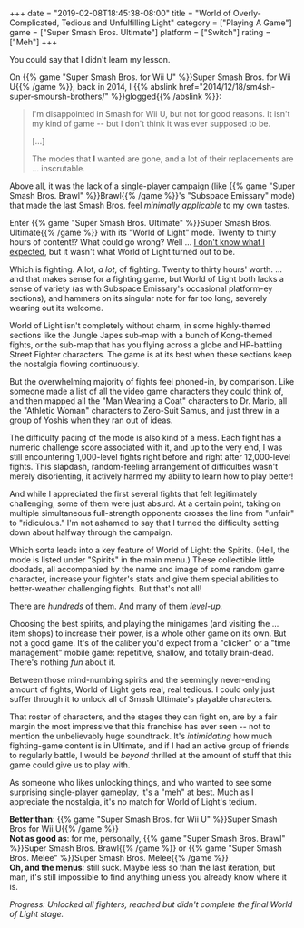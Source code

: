 +++
date = "2019-02-08T18:45:38-08:00"
title = "World of Overly-Complicated, Tedious and Unfulfilling Light"
category = ["Playing A Game"]
game = ["Super Smash Bros. Ultimate"]
platform = ["Switch"]
rating = ["Meh"]
+++

You could say that I didn't learn my lesson.

On {{% game "Super Smash Bros. for Wii U" %}}Super Smash Bros. for Wii U{{% /game %}}, back in 2014, I {{% abslink href="2014/12/18/sm4sh-super-smoursh-brothers/" %}}glogged{{% /abslink %}}:

> I'm disappointed in Smash for Wii U, but not for good reasons. It isn't my kind of game -- but I don't think it was ever supposed to be.
>
> [...]
>
> The modes that <b>I</b> wanted are gone, and a lot of their replacements are ... inscrutable.

Above all, it was the lack of a single-player campaign (like {{% game "Super Smash Bros. Brawl" %}}Brawl{{% /game %}}'s "Subspace Emissary" mode) that made the last Smash Bros. feel <i>minimally applicable</i> to my own tastes.

Enter {{% game "Super Smash Bros. Ultimate" %}}Super Smash Bros. Ultimate{{% /game %}} with its "World of Light" mode.  Twenty to thirty hours of content!?  What could go wrong?  Well ... <a href="https://knowyourmeme.com/memes/i-don-t-know-what-i-expected">I don't know what I expected</a>, but it wasn't what World of Light turned out to be.

Which is fighting.  A lot, <i>a lot</i>, of fighting.  Twenty to thirty hours' worth.  ... and that makes sense for a fighting game, but World of Light both lacks a sense of variety (as with Subspace Emissary's occasional platform-ey sections), and hammers on its singular note for far too long, severely wearing out its welcome.

World of Light isn't completely without charm, in some highly-themed sections like the Jungle Japes sub-map with a bunch of Kong-themed fights, or the sub-map that has you flying across a globe and HP-battling Street Fighter characters.  The game is at its best when these sections keep the nostalgia flowing continuously.

But the overwhelming majority of fights feel phoned-in, by comparison.  Like someone made a list of all the video game characters they could think of, and then mapped all the "Man Wearing a Coat" characters to Dr. Mario, all the "Athletic Woman" characters to Zero-Suit Samus, and just threw in a group of Yoshis when they ran out of ideas.

The difficulty pacing of the mode is also kind of a mess.  Each fight has a numeric challenge score associated with it, and up to the very end, I was still encountering 1,000-level fights right before and right after 12,000-level fights.  This slapdash, random-feeling arrangement of difficulties wasn't merely disorienting, it actively harmed my ability to learn how to play better!

And while I appreciated the first several fights that felt legitimately challenging, some of them were just absurd.  At a certain point, taking on multiple simultaneous full-strength opponents crosses the line from "unfair" to "ridiculous."  I'm not ashamed to say that I turned the difficulty setting down about halfway through the campaign.

Which sorta leads into a key feature of World of Light: the Spirits.  (Hell, the mode is listed under "Spirits" in the main menu.)  These collectible little doodads, all accompanied by the name and image of some random game character, increase your fighter's stats and give them special abilities to better-weather challenging fights.  But that's not all!

There are <i>hundreds</i> of them.  And many of them <i>level-up.</i>

Choosing the best spirits, and playing the minigames (and visiting the ... item shops) to increase their power, is a whole other game on its own.  But not a good game.  It's of the caliber you'd expect from a "clicker" or a "time management" mobile game: repetitive, shallow, and totally brain-dead.  There's nothing <i>fun</i> about it.

Between those mind-numbing spirits and the seemingly never-ending amount of fights, World of Light gets real, real tedious.  I could only just suffer through it to unlock all of Smash Ultimate's playable characters.

That roster of characters, and the stages they can fight on, are by a fair margin the most impressive that this franchise has ever seen -- not to mention the unbelievably huge soundtrack.  It's <i>intimidating</i> how much fighting-game content is in Ultimate, and if I had an active group of friends to regularly battle, I would be <i>beyond</i> thrilled at the amount of stuff that this game could give us to play with.

As someone who likes unlocking things, and who wanted to see some surprising single-player gameplay, it's a "meh" at best.  Much as I appreciate the nostalgia, it's no match for World of Light's tedium.

<b>Better than</b>: {{% game "Super Smash Bros. for Wii U" %}}Super Smash Bros for Wii U{{% /game %}}  
<b>Not as good as</b>: for me, personally, {{% game "Super Smash Bros. Brawl" %}}Super Smash Bros. Brawl{{% /game %}} or {{% game "Super Smash Bros. Melee" %}}Super Smash Bros. Melee{{% /game %}}  
<b>Oh, and the menus</b>: still suck.  Maybe less so than the last iteration, but man, it's still impossible to find anything unless you already know where it is.

<i>Progress: Unlocked all fighters, reached but didn't complete the final World of Light stage.</i>

